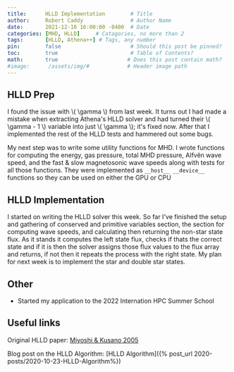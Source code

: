 ```yaml
---
title:      HLLD Implementation        # Title
author:     Robert Caddy               # Author Name
date:       2021-12-10 16:00:00 -0400  # Date
categories: [MHD, HLLD]     # Catagories, no more than 2
tags:       [HLLD, Athena++] # Tags, any number
pin:        false                      # Should this post be pinned?
toc:        true                       # Table of Contents?
math:       true                      # Does this post contain math?
#image:      /assets/img/#            # Header image path
---
```


## HLLD Prep

I found the issue with \\( \gamma \\) from last week. It turns out I had made a
mistake when extracting Athena's HLLD solver and had turned their \\( \gamma - 1
\\) variable into just \\( \gamma \\); it's fixed now. After that I implemented
the rest of the HLLD tests and hammered out some bugs.

My next step was to write some utility functions for MHD. I wrote functions for
computing the energy, gas pressure, total MHD pressure, Alfvên wave speed, and
the fast & slow magnetosonic wave speeds along with tests for all those
functions. They were implemented as `__host__ __device__` functions so they can
be used on either the GPU or CPU

## HLLD Implementation

I started on writing the HLLD solver this week. So far I've finished the setup
and gathering of conserved and primitive variables section, the section for
computing wave speeds, and calculating then returning the non-star state flux.
As it stands it computes the left state flux, checks if thats the correct state
and if it is then the solver assigns those flux values to the flux array and
returns, if not then it repeats the process with the right state. My plan for
next week is to implement the star and double star states.

## Other

- Started my application to the 2022 Internation HPC Summer School

## Useful links

Original HLLD paper: [Miyoshi & Kusano 2005](https://www.sciencedirect.com/science/article/pii/S0021999105001142?via%3Dihub)

Blog post on the HLLD Algorithm: [HLLD Algorithm]({% post_url 2020-posts/2020-10-23-HLLD-Algorithm%})
